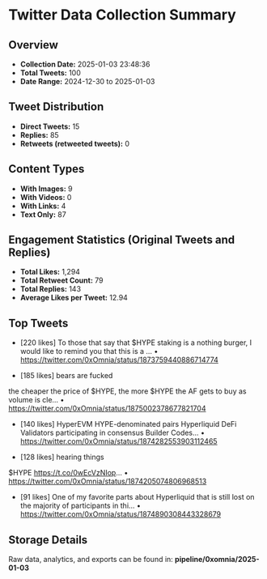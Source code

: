 # Twitter Data Collection Summary

## Overview
- **Collection Date:** 2025-01-03 23:48:36
- **Total Tweets:** 100
- **Date Range:** 2024-12-30 to 2025-01-03

## Tweet Distribution
- **Direct Tweets:** 15
- **Replies:** 85
- **Retweets (retweeted tweets):** 0

## Content Types
- **With Images:** 9
- **With Videos:** 0
- **With Links:** 4
- **Text Only:** 87

## Engagement Statistics (Original Tweets and Replies)
- **Total Likes:** 1,294
- **Total Retweet Count:** 79
- **Total Replies:** 143
- **Average Likes per Tweet:** 12.94

## Top Tweets
- [220 likes] To those that say that $HYPE staking is a nothing burger, I would like to remind you that this is a ...
  • https://twitter.com/0xOmnia/status/1873759440886714774

- [185 likes] bears are fucked

the cheaper the price of $HYPE, the more $HYPE the AF gets to buy as volume is cle...
  • https://twitter.com/0xOmnia/status/1875002378677821704

- [140 likes] HyperEVM
HYPE-denominated pairs
Hyperliquid DeFi
Validators participating in consensus
Builder Codes...
  • https://twitter.com/0xOmnia/status/1874282553903112465

- [128 likes] hearing things

$HYPE https://t.co/0wEcVzNIop...
  • https://twitter.com/0xOmnia/status/1874205074806968513

- [91 likes] One of my favorite parts about Hyperliquid that is still lost on the majority of participants in thi...
  • https://twitter.com/0xOmnia/status/1874890308443328679

## Storage Details
Raw data, analytics, and exports can be found in:
**pipeline/0xomnia/2025-01-03**
